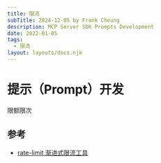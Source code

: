 ```yaml
---
title: 限流
subTitle: 2024-12-05 by Frank Cheung
description: MCP Server SDK Prompts Development
date: 2022-01-05
tags:
  - 限流
layout: layouts/docs.njk
---
```


# 提示（Prompt）开发

限额限次

## 参考

- [rate-limit 渐进式限流工具](https://github.com/houbb/rate-limit)